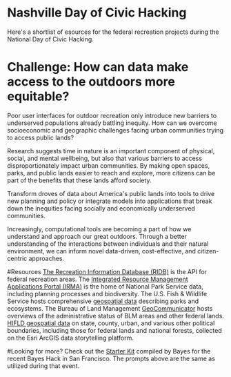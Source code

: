 # Nashville Day of Civic Hacking
Here's a shortlist of esources for the federal recreation projects during the National Day of Civic Hacking.  

# Challenge: How can data make access to the outdoors more equitable?
Poor user interfaces for outdoor recreation only introduce new barriers to underserved populations already battling inequity. How can we overcome socioeconomic and geographic challenges facing urban communities trying to access public lands?

Research suggests time in nature is an important component of physical, social, and mental wellbeing, but also that various barriers to access disproportionately impact urban communities. By making open spaces, parks, and public lands easier to reach and explore, more citizens can be part of the benefits that these lands afford society.

Transform droves of data about America's public lands into tools to drive new planning and policy or integrate models into applications that break down the inequities facing socially and economically underserved communities.

Increasingly, computational tools are becoming a part of how we understand and approach our great outdoors. Through a better understanding of the interactions between individuals and their natural environment, we can inform novel data-driven, cost-effective, and citizen-centric approaches.

#Resources
[The Recreation Information Database (RIDB)](http://usda.github.io/RIDB/) is the API for federal recreation areas.
The [Integrated Resource Management Applications Portal (IRMA)](https://irma.nps.gov/Portal) is the home of National Park Service data, including planning processes and biodiversity.
The U.S. Fish & Wildlife Service hosts comprehensive [geospatial data](http://www.fws.gov/gis/data/national/) describing parks and ecosystems.
The Bureau of Land Management [GeoCommunicator](http://www.geocommunicator.gov/GeoComm/) hosts overviews of the administrative status of BLM areas and other federal lands.
[HIFLD geospatial data](https://hifld-dhs-gii.opendata.arcgis.com/datasets?group_id=3885011b3b38424092b7dadb1c77a4f6) on state, county, urban, and various other political boundaries, including those for federal lands and national forests, collected on the Esri ArcGIS data storytelling platform.

#Looking for more?
Check out the [Starter Kit](https://github.com/bayesimpact/bayeshack-interior) compiled by Bayes for the recent Bayes Hack in San Francisco.  The prompts above are the same as utilized during that event.


